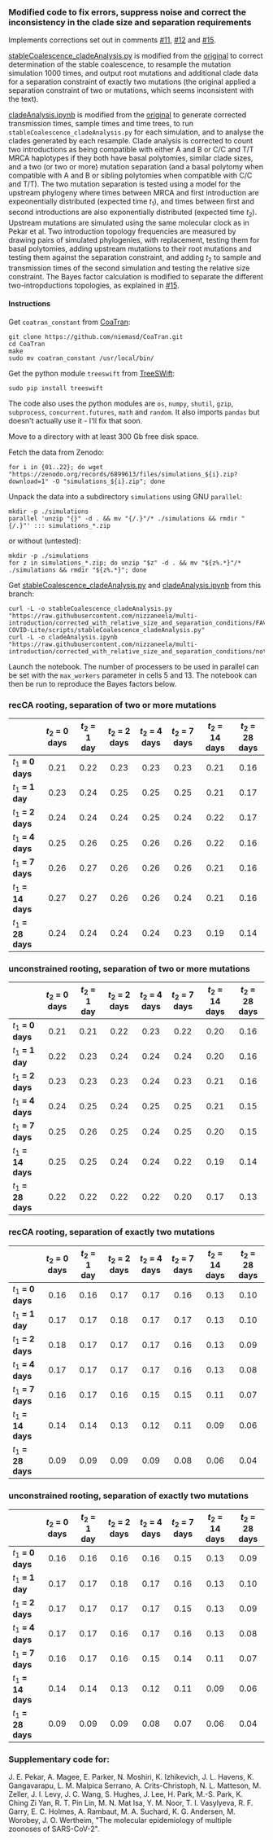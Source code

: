### Modified code to fix errors, suppress noise and correct the inconsistency in the clade size and separation requirements

Implements corrections set out in comments [#11](https://pubpeer.com/publications/3FB983CC74C0A93394568A373167CE#11), [#12](https://pubpeer.com/publications/3FB983CC74C0A93394568A373167CE#11) and [#15](https://pubpeer.com/publications/3FB983CC74C0A93394568A373167CE#15).


[stableCoalescence_cladeAnalysis.py](https://github.com/nizzaneela/multi-introduction/blob/corrected_with_relative_size_and_separation_conditions/FAVITES-COVID-Lite/scripts/stableCoalescence_cladeAnalysis.py) is modified from the [original](https://github.com/niemasd/multi-introduction/blob/main/FAVITES-COVID-Lite/scripts/stableCoalescence_cladeAnalysis.py) to correct determination of the stable coalescence, to resample the mutation simulation 1000 times, and output root mutations and additional clade data for a separation constraint of exactly two mutations (the original applied a separation constraint of two or mutations, which seems inconsistent with the text).

[cladeAnalysis.ipynb](https://github.com/nizzaneela/multi-introduction/blob/corrected_with_relative_size_and_separation_conditions/notebooks/cladeAnalysis.ipynb) is modified from the [original](https://github.com/niemasd/multi-introduction/blob/main/notebooks/cladeAnalysis.ipynb) to generate corrected transmission times, sample times and time trees, to run `stableCoalescence_cladeAnalysis.py` for each simulation, and to analyse the clades generated by each resample. Clade analysis is corrected to count two introductions as being compatible with either A and B or C/C and T/T MRCA haplotypes if they both have basal polytomies, similar clade sizes, and a two (or two or more) mutation separation (and a basal polytomy when compatible with A and B or sibling polytomies when compatible with C/C and T/T). The two mutation separation is tested using a model for the upstream phylogeny where times between MRCA and first introduction are expeonentially distributed (expected time $t_1$), and times between first and second introductions are also exponentially distributed (expected time $t_2$). Upstream mutations are simulated using the same molecular clock as in Pekar et al. Two introduction topology frequencies are measured by drawing pairs of simulated phylogenies, with replacement, testing them for basal polytomies, adding upstream mutations to their root mutations and testing them against the separation constraint, and adding $t_2$ to sample and transmission times of the second simulation and testing the relative size constraint. The Bayes factor calculation is modified to separate the different two-intropductions topologies, as explained in [#15](https://pubpeer.com/publications/3FB983CC74C0A93394568A373167CE#15).

#### Instructions

Get `coatran_constant` from [CoaTran](https://github.com/niemasd/CoaTran/tree/main):
```
git clone https://github.com/niemasd/CoaTran.git
cd CoaTran
make
sudo mv coatran_constant /usr/local/bin/
```

Get the python module `treeswift` from [TreeSWift](https://github.com/niemasd/TreeSwift):
```
sudo pip install treeswift
```

The code also uses the python modules are `os`, `numpy`, `shutil`, `gzip`, `subprocess`, `concurrent.futures`, `math` and `random`. It also imports `pandas` but doesn't actually use it - I'll fix that soon.


Move to a directory with at least 300 Gb free disk space.

Fetch the data from Zenodo:
```
for i in {01..22}; do wget "https://zenodo.org/records/6899613/files/simulations_${i}.zip?download=1" -O "simulations_${i}.zip"; done
```

Unpack the data into a subdirectory `simulations` using GNU `parallel`:
```
mkdir -p ./simulations
parallel 'unzip "{}" -d . && mv "{/.}"/* ./simulations && rmdir "{/.}"' ::: simulations_*.zip
```
or without (untested):
```
mkdir -p ./simulations
for z in simulations_*.zip; do unzip "$z" -d . && mv "${z%.*}"/* ./simulations && rmdir "${z%.*}"; done
```

Get [stableCoalescence_cladeAnalysis.py](https://github.com/nizzaneela/multi-introduction/blob/corrected_with_relative_size_and_separation_conditions/FAVITES-COVID-Lite/scripts/stableCoalescence_cladeAnalysis.py) and [cladeAnalysis.ipynb](https://github.com/nizzaneela/multi-introduction/blob/corrected_with_relative_size_and_separation_conditions/notebooks/cladeAnalysis.ipynb) from this branch:
```
curl -L -o stableCoalescence_cladeAnalysis.py "https://raw.githubusercontent.com/nizzaneela/multi-introduction/corrected_with_relative_size_and_separation_conditions/FAVITES-COVID-Lite/scripts/stableCoalescence_cladeAnalysis.py"
curl -L -o cladeAnalysis.ipynb "https://raw.githubusercontent.com/nizzaneela/multi-introduction/corrected_with_relative_size_and_separation_conditions/notebooks/cladeAnalysis.ipynb"
```

Launch the notebook. The number of processers to be used in parallel can be set with the `max_workers` parameter in cells 5 and 13. The notebook can then be run to reproduce the Bayes factors below.

### recCA rooting, separation of two or more mutations
|  |$t_2$ = 0 days | $t_2$ = 1 day | $t_2$ = 2 days | $t_2$ = 4 days | $t_2$ = 7 days | $t_2$ = 14 days | $t_2$ = 28 days |
|---|:---:|:---:|:---:|:---:|:---:|:---:|:---:|
| $t_1$ **= 0 days** |0.21 | 0.22 | 0.23 | 0.23 | 0.23 | 0.21 | 0.16 |
| $t_1$ **= 1 day** |0.23 | 0.24 | 0.25 | 0.25 | 0.25 | 0.21 | 0.17 |
| $t_1$ **= 2 days** |0.24 | 0.24 | 0.24 | 0.25 | 0.24 | 0.22 | 0.17 |
| $t_1$ **= 4 days** |0.25 | 0.26 | 0.25 | 0.26 | 0.26 | 0.22 | 0.16 |
| $t_1$ **= 7 days** |0.26 | 0.27 | 0.26 | 0.26 | 0.26 | 0.21 | 0.16 |
| $t_1$ **= 14 days** |0.27 | 0.27 | 0.26 | 0.26 | 0.24 | 0.21 | 0.16 |
| $t_1$ **= 28 days** |0.24 | 0.24 | 0.24 | 0.24 | 0.23 | 0.19 | 0.14 |

### unconstrained rooting, separation of two or more mutations
|  |$t_2$ = 0 days | $t_2$ = 1 day | $t_2$ = 2 days | $t_2$ = 4 days | $t_2$ = 7 days | $t_2$ = 14 days | $t_2$ = 28 days |
|---|:---:|:---:|:---:|:---:|:---:|:---:|:---:|
| $t_1$ **= 0 days** |0.21 | 0.21 | 0.22 | 0.23 | 0.22 | 0.20 | 0.16 |
| $t_1$ **= 1 day** |0.22 | 0.23 | 0.24 | 0.24 | 0.24 | 0.20 | 0.16 |
| $t_1$ **= 2 days** |0.23 | 0.23 | 0.23 | 0.24 | 0.23 | 0.21 | 0.16 |
| $t_1$ **= 4 days** |0.24 | 0.25 | 0.24 | 0.25 | 0.25 | 0.21 | 0.15 |
| $t_1$ **= 7 days** |0.25 | 0.26 | 0.25 | 0.24 | 0.25 | 0.20 | 0.15 |
| $t_1$ **= 14 days** |0.25 | 0.25 | 0.24 | 0.24 | 0.22 | 0.19 | 0.14 |
| $t_1$ **= 28 days** |0.22 | 0.22 | 0.22 | 0.22 | 0.20 | 0.17 | 0.13 |

### recCA rooting, separation of exactly two mutations
|  |$t_2$ = 0 days | $t_2$ = 1 day | $t_2$ = 2 days | $t_2$ = 4 days | $t_2$ = 7 days | $t_2$ = 14 days | $t_2$ = 28 days |
|---|:---:|:---:|:---:|:---:|:---:|:---:|:---:|
| $t_1$ **= 0 days** |0.16 | 0.16 | 0.17 | 0.17 | 0.16 | 0.13 | 0.10 |
| $t_1$ **= 1 day** |0.17 | 0.17 | 0.18 | 0.17 | 0.17 | 0.13 | 0.10 |
| $t_1$ **= 2 days** |0.18 | 0.17 | 0.17 | 0.17 | 0.16 | 0.13 | 0.09 |
| $t_1$ **= 4 days** |0.17 | 0.17 | 0.17 | 0.17 | 0.16 | 0.13 | 0.08 |
| $t_1$ **= 7 days** |0.16 | 0.17 | 0.16 | 0.15 | 0.15 | 0.11 | 0.07 |
| $t_1$ **= 14 days** |0.14 | 0.14 | 0.13 | 0.12 | 0.11 | 0.09 | 0.06 |
| $t_1$ **= 28 days** |0.09 | 0.09 | 0.09 | 0.09 | 0.08 | 0.06 | 0.04 |

### unconstrained rooting, separation of exactly two mutations
|  |$t_2$ = 0 days | $t_2$ = 1 day | $t_2$ = 2 days | $t_2$ = 4 days | $t_2$ = 7 days | $t_2$ = 14 days | $t_2$ = 28 days |
|---|:---:|:---:|:---:|:---:|:---:|:---:|:---:|
| $t_1$ **= 0 days** |0.16 | 0.16 | 0.16 | 0.16 | 0.15 | 0.13 | 0.09 |
| $t_1$ **= 1 day** |0.17 | 0.17 | 0.18 | 0.17 | 0.16 | 0.13 | 0.10 |
| $t_1$ **= 2 days** |0.17 | 0.17 | 0.17 | 0.17 | 0.15 | 0.13 | 0.09 |
| $t_1$ **= 4 days** |0.17 | 0.17 | 0.16 | 0.17 | 0.16 | 0.13 | 0.08 |
| $t_1$ **= 7 days** |0.16 | 0.17 | 0.16 | 0.15 | 0.14 | 0.11 | 0.07 |
| $t_1$ **= 14 days** |0.14 | 0.14 | 0.13 | 0.12 | 0.11 | 0.09 | 0.06 |
| $t_1$ **= 28 days** |0.09 | 0.09 | 0.09 | 0.08 | 0.07 | 0.06 | 0.04 |


### Supplementary code for:

J. E. Pekar, A. Magee, E. Parker, N. Moshiri, K. Izhikevich, J. L. Havens, K. Gangavarapu, L. M. Malpica Serrano, A. Crits-Christoph, N. L. Matteson, M. Zeller, J. I. Levy, J. C. Wang, S. Hughes, J. Lee, H. Park, M.-S. Park, K. Ching Zi Yan, R. T. Pin Lin, M. N. Mat Isa, Y. M. Noor, T. I. Vasylyeva, R. F. Garry, E. C. Holmes, A. Rambaut, M. A. Suchard, K. G. Andersen, M. Worobey, J. O. Wertheim, "The molecular epidemiology of multiple zoonoses of SARS-CoV-2".

